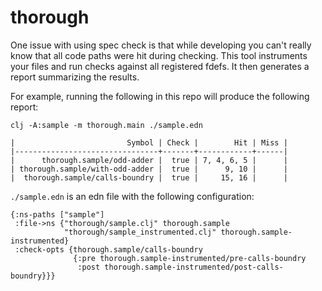 # thorough

One issue with using spec check is that while developing you can't really know
that all code paths were hit during checking. This tool instruments your files
and run checks against all registered fdefs. It then generates a report
summarizing the results.

For example, running the following in this repo will produce the following
report:

```
clj -A:sample -m thorough.main ./sample.edn
```

```
|                         Symbol | Check |        Hit | Miss |
|--------------------------------+-------+------------+------|
|      thorough.sample/odd-adder |  true | 7, 4, 6, 5 |      |
| thorough.sample/with-odd-adder |  true |      9, 10 |      |
|  thorough.sample/calls-boundry |  true |     15, 16 |      |
```

`./sample.edn` is an edn file with the following configuration:

```
{:ns-paths ["sample"]
 :file->ns {"thorough/sample.clj" thorough.sample
            "thorough/sample_instrumented.clj" thorough.sample-instrumented}
 :check-opts {thorough.sample/calls-boundry
              {:pre thorough.sample-instrumented/pre-calls-boundry
               :post thorough.sample-instrumented/post-calls-boundry}}}
```
